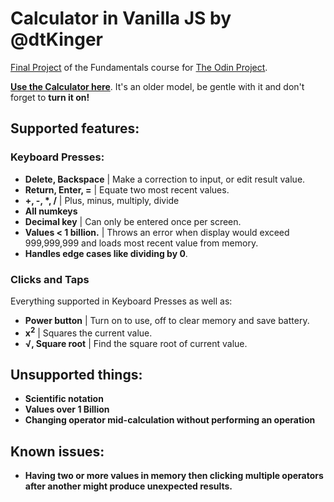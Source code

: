 # Calculator in Vanilla JS by @dtKinger

[Final Project](https://www.theodinproject.com/lessons/foundations-calculator) of the Fundamentals course for [The Odin Project](https://theodinproject.com).

**[Use the Calculator here](https://dtkinger.github.io/calculator-assignment-TOP/)**. It's an older model, be gentle with it and don't forget to **turn it on!**

## Supported features:
### Keyboard Presses:
* **Delete, Backspace** | Make a correction to input, or edit result value.
* **Return, Enter, =** | Equate two most recent values.
* **+, -, \*, /** | Plus, minus, multiply, divide
* **All numkeys**
* **Decimal key** | Can only be entered once per screen.
* **Values < 1 billion.** | Throws an error when display would exceed 999,999,999 and loads most recent value from memory.
* **Handles edge cases like dividing by 0**.

### Clicks and Taps
Everything supported in Keyboard Presses as well as:
* **Power button** | Turn on to use, off to clear memory and save battery.
* **x<sup>2</sup>** | Squares the current value.
* **&radic;, Square root** | Find the square root of current value.

## Unsupported things:
* **Scientific notation**
* **Values over 1 Billion**
* **Changing operator mid-calculation without performing an operation**

## Known issues:
* **Having two or more values in memory then clicking multiple operators after another might produce unexpected results.**